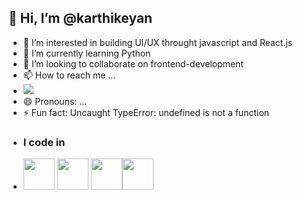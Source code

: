 ## 👋 Hi, I’m @karthikeyan

- 👀 I’m interested in building UI/UX throught javascript and React.js
- 🌱 I’m currently learning Python
- 💞️ I’m looking to collaborate on frontend-development
- 📫 How to reach me ...
- [<img src="https://img.shields.io/badge/LinkedIn-0077B5?style=for-the-badge&logo=linkedin&logoColor=white" />](https://www.linkedin.com/in/karthikeyan-frontend/)
- 😄 Pronouns: ...
- ⚡ Fun fact: Uncaught TypeError: undefined is not a function
- ### I code in
- <img height="50" width="50" src="https://img.icons8.com/color/48/000000/javascript.png"/>  <img height="50" width="50" src="https://img.icons8.com/color/48/000000/react-native.png"/> <img height="50" width="50" src="https://img.icons8.com/color/48/000000/html-5.png" /><img height="50" width="50" src="https://img.icons8.com/color/48/000000/css3.png" />

<!---
karthikeyan-git300/karthikeyan-git300 is a ✨ special ✨ repository because its `README.md` (this file) appears on your GitHub profile.
You can click the Preview link to take a look at your changes.
--->

